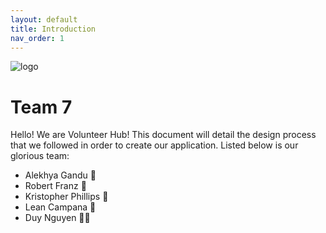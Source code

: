 ```yaml
---
layout: default
title: Introduction
nav_order: 1
---
```

![logo](https://user-images.githubusercontent.com/6775270/169483017-7a5e1de6-ec9b-4a4d-8d62-078bf9b78311.png)

# Team 7

Hello! We are Volunteer Hub! This document will detail the design process that we followed in order to create our application. Listed below is our glorious team:

 - Alekhya Gandu        🍣
 - Robert Franz         🤑
 - Kristopher Phillips  🐣
 - Lean Campana         🦄
 - Duy Nguyen           👨‍🎓
